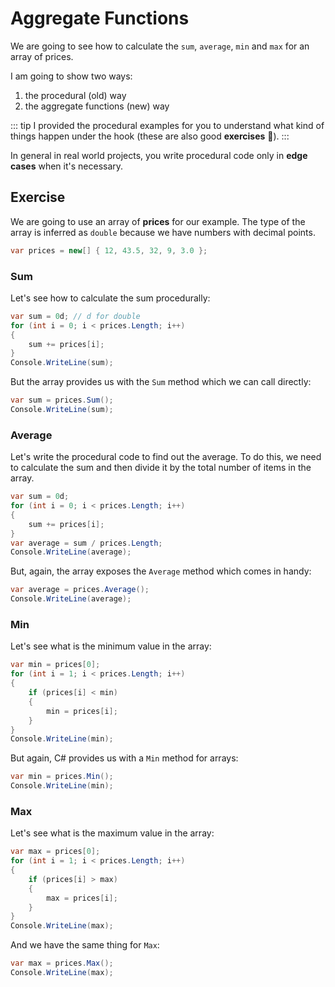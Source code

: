 # Aggregate Functions

<youtube :src="'p1kHS2AefCw'"/>

We are going to see how to calculate the `sum`, `average`, `min` and `max` for an array of prices.

I am going to show two ways:
1. the procedural (old) way
2. the aggregate functions (new) way

::: tip
I provided the procedural examples for you to understand what kind of things happen under the hook (these are also good **exercises** :muscle:).
:::

In general in real world projects, you write procedural code only in **edge cases** when it's necessary.

## Exercise
We are going to use an array of **prices** for our example. The type of the array is inferred as `double` because we have numbers with decimal points.

``` csharp
var prices = new[] { 12, 43.5, 32, 9, 3.0 };
```

### Sum

Let's see how to calculate the sum procedurally:

``` csharp
var sum = 0d; // d for double
for (int i = 0; i < prices.Length; i++)
{
    sum += prices[i];
}
Console.WriteLine(sum);
```

But the array provides us with the `Sum` method which we can call directly:

``` csharp
var sum = prices.Sum();
Console.WriteLine(sum);
```

### Average
Let's write the procedural code to find out the average. To do this, we need to calculate the sum and then divide it by the total number of items in the array.

``` csharp
var sum = 0d;
for (int i = 0; i < prices.Length; i++)
{
    sum += prices[i];
}
var average = sum / prices.Length;
Console.WriteLine(average);
```

But, again, the array exposes the `Average` method which comes in handy:

``` csharp
var average = prices.Average();
Console.WriteLine(average);
```

### Min
Let's see what is the minimum value in the array:

``` csharp
var min = prices[0];
for (int i = 1; i < prices.Length; i++)
{
    if (prices[i] < min)
    {
        min = prices[i];
    }
}
Console.WriteLine(min);
```

But again, C# provides us with a `Min` method for arrays:

``` csharp
var min = prices.Min();
Console.WriteLine(min);
```

### Max
Let's see what is the maximum value in the array:

``` csharp
var max = prices[0];
for (int i = 1; i < prices.Length; i++)
{
    if (prices[i] > max)
    {
        max = prices[i];
    }
}
Console.WriteLine(max);
```

And we have the same thing for `Max`:

``` csharp
var max = prices.Max();
Console.WriteLine(max);
```
